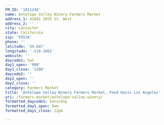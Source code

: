 ```yaml
---
FM_ID: '1011248'
name: Antelope Valley Winery Farmers Market
address_1: 42041 20th St. West
address_2: ''
city: Lancaster
state: California
zip: '93534'
phone: ''
latitude: '34.647'
longitude: '-118.1662'
website: ''
daycode1: Sat
day1_open: '900'
day1_close: '1200'
daycode2: ''
day2_open: ''
day2_close: ''
category: Farmers Market
title: 'Antelope Valley Winery Farmers Market, Food Oasis Los Angeles'
uri: /farmers-market/antelope-valley-winery/
formatted_daycode1: Saturday
formatted_day1_open: 9am
formatted_day1_close: 12pm

---
```

